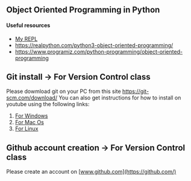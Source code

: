 ## Object Oriented Programming in Python

#### Useful resources
* [My REPL](https://replit.com/@shaywanjiru/FileIOOOP#main.py)
* https://realpython.com/python3-object-oriented-programming/
* https://www.programiz.com/python-programming/object-oriented-programming

## Git install -> For Version Control class
Please dowmload git on your PC from this site https://git-scm.com/download/
You can also get instructions for how to install on youtube using the following links:
1. [For Windows](https://www.youtube.com/results?search_query=HOW+TO+INSTALL+GIT+ON+WINDOWS)
2. [For Mac Os](https://www.youtube.com/results?search_query=HOW+TO+INSTALL+GIT+ON+MAC)
3. [For Linux](https://www.youtube.com/results?search_query=HOW+TO+INSTALL+GIT+ON+LINUX)

## Github account creation -> For Version Control class
Please create an account on [www.github.com](https://github.com/)
